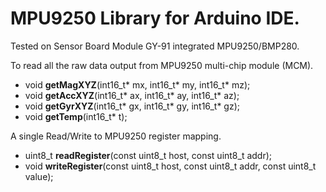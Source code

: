 # MPU9250 Library for Arduino IDE.
Tested on Sensor Board Module GY-91 integrated MPU9250/BMP280.

To read all the raw data output from MPU9250 multi-chip module (MCM).

- void **getMagXYZ**(int16_t* mx, int16_t* my, int16_t* mz);
- void **getAccXYZ**(int16_t* ax, int16_t* ay, int16_t* az);
- void **getGyrXYZ**(int16_t* gx, int16_t* gy, int16_t* gz);
- void **getTemp**(int16_t* t);

A single Read/Write to MPU9250 register mapping.
- uint8_t **readRegister**(const uint8_t host, const uint8_t addr);
- void **writeRegister**(const uint8_t host, const uint8_t addr, const uint8_t value);

